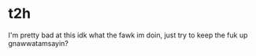 # t2h
I'm pretty bad at this idk what the fawk im doin, just try to keep the fuk up gnawwatamsayin?
